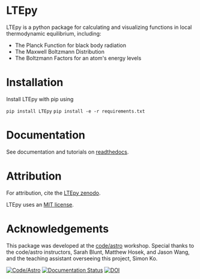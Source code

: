# LTEpy

LTEpy is a python package for calculating and visualizing functions in local thermodynamic equilibrium, including:
* The Planck Function for black body radiation
* The Maxwell Boltzmann Distribution
* The Boltzmann Factors for an atom's energy levels

# Installation

Install LTEpy with pip using

`pip install LTEpy`
`pip install -e -r requirements.txt`

# Documentation

See documentation and tutorials on [readthedocs](https://ltepy.readthedocs.io/en/latest/).

# Attribution

For attribution, cite the [LTEpy zenodo](https://zenodo.org/record/8139888).

LTEpy uses an [MIT license](LICENSE).

# Acknowledgements
This package was developed at the [code/astro](https://semaphorep.github.io/codeastro/) workshop. Special thanks to the code/astro instructors, Sarah Blunt, Matthew Hosek, and Jason Wang, and the teaching assistant overseeing this project, Simon Ko.


[![Code/Astro](https://img.shields.io/badge/Made%20at-Code/Astro-blueviolet.svg)](https://semaphorep.github.io/codeastro/)
[![Documentation Status](https://readthedocs.org/projects/ltepy/badge/?version=latest)](https://ltepy.readthedocs.io/en/latest/?badge=latest)
[![DOI](https://zenodo.org/badge/664794683.svg)](https://zenodo.org/badge/latestdoi/664794683)

